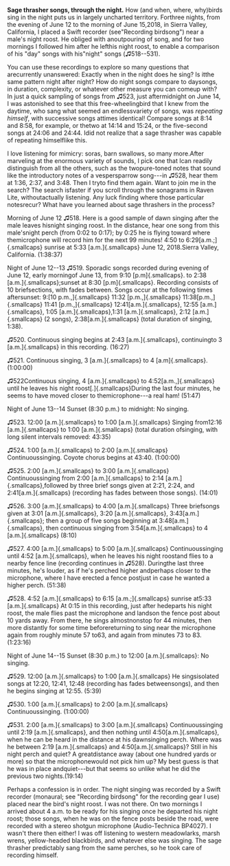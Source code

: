 **Sage thrasher songs, through the night.** How (and when, where, why)birds sing in the night puts us in largely uncharted territory. Forthree nights, from the evening of June 12 to the morning of June 15,2018, in Sierra Valley, California, I placed a Swift recorder (see"Recording birdsong") near a male's night roost. He obliged with anoutpouring of song, and for two mornings I followed him after he lefthis night roost, to enable a comparison of his "day" songs with his"night" songs (♫518--531).

You can use these recordings to explore so many questions that arecurrently unanswered: Exactly when in the night does he sing? Is itthe same pattern night after night? How do night songs compare to daysongs, in duration, complexity, or whatever other measure you can comeup with? In just a quick sampling of songs from ♫523, just aftermidnight on June 14, I was astonished to see that this free-wheelingbird that I knew from the daytime, who sang what seemed an endlessvariety of songs, was *repeating himself*, with successive songs attimes identical! Compare songs at 8:14 and 8:58, for example, or thetwo at 14:14 and 15:24, or the five-second songs at 24:06 and 24:44. Idid not realize that a sage thrasher was capable of repeating himselflike this.

I love listening for mimicry: soras, barn swallows, so many more.After marveling at the enormous variety of sounds, I pick one that Ican readily distinguish from all the others, such as the twopure-toned notes that sound like the introductory notes of a vespersparrow song---in ♫528, hear them at 1:36, 2:37, and 3:48. Then I tryto find them again. Want to join me in the search? The search isfaster if you scroll through the sonagrams in Raven Lite, withoutactually listening. Any luck finding where those particular notesrecur? What have you learned about sage thrashers in the process?

Morning of June 12
♫518. Here is a good sample of dawn singing after the male leaves hisnight singing roost. In the distance, hear one song from this male'snight perch (from 0:02 to 0:17); by 0:25 he is flying toward where themicrophone will record him for the next 99 minutes! 4:50 to 6:29[a.m.;]{.smallcaps} sunrise at 5:33 [a.m.]{.smallcaps} June 12, 2018.Sierra Valley, California. (1:38:37)

Night of June 12--13
♫519. Sporadic songs recorded during evening of June 12, early morningof June 13, from 9:10 [p.m]{.smallcaps}. to 2:38 [a.m.]{.smallcaps};sunset at 8:30 [p.m]{.smallcaps}. Recording consists of 10 briefsections, with fades between. Songs occur at the following times aftersunset: 9:[10 p.m.,]{.smallcaps} 11:32 [p.m.,]{.smallcaps} 11:38[p.m.,]{.smallcaps} 11:41 [p.m.,]{.smallcaps} 12:41[a.m.]{.smallcaps}, 12:55 [a.m.]{.smallcaps}, 1:05 [a.m.]{.smallcaps},1:31 [a.m.]{.smallcaps}, 2:12 [a.m.]{.smallcaps} (2 songs), 2:38[a.m.]{.smallcaps} (total duration of singing, 1:38).

♫520. Continuous singing begins at 2:43 [a.m.]{.smallcaps}, continuingto 3 [a.m.]{.smallcaps} in this recording. (16:27)

♫521. Continuous singing, 3 [a.m.]{.smallcaps} to 4 [a.m]{.smallcaps}. (1:00:00)

♫522Continuous singing, 4 [a.m.]{.smallcaps} to 4:52[a.m.,]{.smallcaps} until he leaves his night roost[.]{.smallcaps}During the last four minutes, he seems to have moved closer to themicrophone---a real ham! (51:47)

Night of June 13--14
Sunset (8:30 p.m.) to midnight: No singing.

♫523. 12:00 [a.m.]{.smallcaps} to 1:00 [a.m.]{.smallcaps} Singing from12:16 [a.m.]{.smallcaps} to 1:00 [a.m.]{.smallcaps} (total duration ofsinging, with long silent intervals removed: 43:35)

♫524. 1:00 [a.m.]{.smallcaps} to 2:00 [a.m.]{.smallcaps} Continuoussinging. Coyote chorus begins at 43:40. (1:00:00)

♫525. 2:00 [a.m.]{.smallcaps} to 3:00 [a.m.]{.smallcaps} Continuoussinging from 2:00 [a.m.]{.smallcaps} to 2:14 [a.m.]{.smallcaps},followed by three brief songs given at 2:21, 2:24, and 2:41[a.m.]{.smallcaps} (recording has fades between those songs). (14:01)

♫526. 3:00 [a.m.]{.smallcaps} to 4:00 [a.m.]{.smallcaps} Three briefsongs given at 3:01 [a.m.]{.smallcaps}, 3:20 [a.m.]{.smallcaps}, 3:43[a.m.]{.smallcaps}; then a group of five songs beginning at 3:48[a.m.]{.smallcaps}, then continuous singing from 3:54[a.m.]{.smallcaps} to 4 [a.m.]{.smallcaps} (8:10)

♫527. 4:00 [a.m.]{.smallcaps} to 5:00 [a.m.]{.smallcaps} Continuoussinging until 4:52 [a.m.]{.smallcaps}, when he leaves his night roostand flies to a nearby fence line (recording continues in ♫528). Duringthe last three minutes, he's louder, as if he's perched higher andperhaps closer to the microphone, where I have erected a fence postjust in case he wanted a higher perch. (51:38)

♫528. 4:52 [a.m.]{.smallcaps} to 6:15 [a.m.;]{.smallcaps} sunrise at5:33 [a.m.]{.smallcaps} At 0:15 in this recording, just after hedeparts his night roost, the male flies past the microphone and landson the fence post about 10 yards away. From there, he sings almostnonstop for 44 minutes, then more distantly for some time beforereturning to sing near the microphone again from roughly minute 57 to63, and again from minutes 73 to 83. (1:23:16)

Night of June 14--15
Sunset (8:30 p.m.) to 12:00 [a.m.]{.smallcaps}: No singing.

♫529. 12:00 [a.m.]{.smallcaps} to 1:00 [a.m.]{.smallcaps} He singsisolated songs at 12:20, 12:41, 12:48 (recording has fades betweensongs), and then he begins singing at 12:55. (5:39)

♫530. 1:00 [a.m.]{.smallcaps} to 2:00 [a.m.]{.smallcaps} Continuoussinging. (1:00:00)

♫531. 2:00 [a.m.]{.smallcaps} to 3:00 [a.m.]{.smallcaps} Continuoussinging until 2:19 [a.m.]{.smallcaps}, and then nothing until 4:50[a.m.]{.smallcaps}, when he can be heard in the distance at his dawnsinging perch. Where was he between 2:19 [a.m.]{.smallcaps} and 4:50[a.m.]{.smallcaps}? Still in his night perch and quiet? A greatdistance away (about one hundred yards or more) so that the microphonewould not pick him up? My best guess is that he was in place andquiet---but that seems so unlike what he did the previous two nights.(19:14)

Perhaps a confession is in order. The night singing was recorded by a
Swift recorder (monaural; see "Recording birdsong" for the recording
gear I use) placed near the bird's night roost. I was not there. On two
mornings I arrived about 4 a.m. to be ready for his singing once he
departed his night roost; those songs, when he was on the fence posts
beside the road, were recorded with a stereo shotgun microphone
(Audio-Technica BP4027). I wasn't there then either! I was off listening
to western meadowlarks, marsh wrens, yellow-headed blackbirds, and
whatever else was singing. The sage thrasher predictably sang from the
same perches, so he took care of recording himself.
